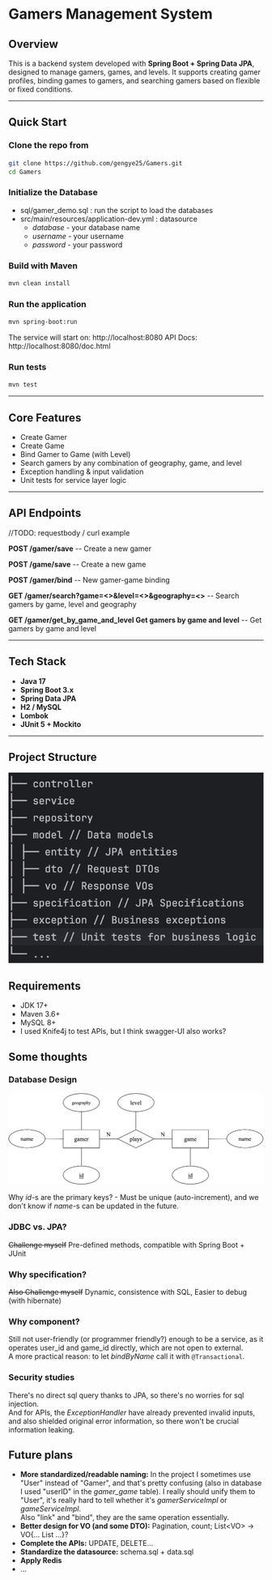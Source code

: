 # Gamers Management System

## Overview

This is a backend system developed with **Spring Boot + Spring Data JPA**, designed to manage gamers, games, and levels. It supports creating gamer profiles, binding games to gamers, and searching gamers based on flexible or fixed conditions.

---

## Quick Start

### Clone the repo from
```bash
git clone https://github.com/gengye25/Gamers.git
cd Gamers
```

### Initialize the Database
- sql/gamer_demo.sql : run the script to load the databases
- src/main/resources/application-dev.yml : datasource
  - *database* - your database name
  - *username* - your username
  - *password* - your password 

### Build with Maven
```bash
mvn clean install
```

### Run the application
```bash
mvn spring-boot:run
```
The service will start on: http://localhost:8080
API Docs: http://localhost:8080/doc.html

### Run tests
```bash
mvn test
```
---

## Core Features

- Create Gamer
- Create Game
- Bind Gamer to Game (with Level)
- Search gamers by any combination of geography, game, and level
- Exception handling & input validation
- Unit tests for service layer logic

---

## API Endpoints
//TODO: requestbody / curl example

**POST /gamer/save** -- Create a new gamer

**POST /game/save** -- Create a new game

**POST /gamer/bind** -- New gamer-game binding

**GET /gamer/search?game=<>&level=<>&geography=<>** -- Search gamers by game, level and geography

**GET /gamer/get_by_game_and_level Get gamers by game and level** -- Get gamers by game and level

---

## Tech Stack

- **Java 17**
- **Spring Boot 3.x**
- **Spring Data JPA**
- **H2 / MySQL**
- **Lombok**
- **JUnit 5 + Mockito**

---

## Project Structure

![structure.png](images/structure.png)

## Requirements

- JDK 17+
- Maven 3.6+
- MySQL 8+
- I used Knife4j to test APIs, but I think swagger-UI also works?

## Some thoughts

### Database Design

![database.png](images/database.png)

Why *id*-s are the primary keys? - Must be unique (auto-increment), and we don't know if *name*-s can be updated in the future.
### JDBC vs. JPA?

~~Challenge myself~~
Pre-defined methods, compatible with Spring Boot + JUnit

### Why specification?

~~Also Challenge myself~~
Dynamic, consistence with SQL, Easier to debug (with hibernate)

### Why component?

Still not user-friendly (or programmer friendly?) enough to be a service, as it operates user_id and game_id directly, which are not open to external. </br>
A more practical reason: to let *bindByName* call it with `@Transactional`.

### Security studies

There's no direct sql query thanks to JPA, so there's no worries for sql injection. </br>
And for APIs, the *ExceptionHandler* have already prevented invalid inputs, and also shielded original error information, so there won't be crucial information leaking.

## Future plans

- **More standardized/readable naming:** In the project I sometimes use "User" instead of "Gamer", and that's pretty confusing (also in database I used "userID" in the *gamer_game* table). I really should unify them to "User", it's really hard to tell whether it's *gamerServiceImpl* or *gameServiceImpl*. </br> Also "link" and "bind", they are the same operation essentially.
- **Better design for VO (and some DTO):** Pagination, count; List\<VO\> -> VO{... List<sth> ...}?
- **Complete the APIs:** UPDATE, DELETE...
- **Standardize the datasource:** schema.sql + data.sql
- **Apply Redis**
- ...

